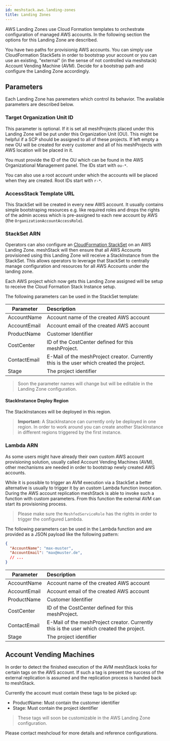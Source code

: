 ```yaml
---
id: meshstack.aws.landing-zones
title: Landing Zones
---
```


AWS Landing Zones use Cloud Formation templates to orchestrate configuration of managed AWS accounts. In the following section the options for this Landing Zone are described.

You have two paths for provisionig AWS accounts. You can simply use CloudFormation StackSets in order to bootstrap your account or you can use an existing, "external" (in the sense of not controlled via meshstack) Account Vending Machine (AVM). Decide for a bootstrap path and configure the Landing Zone accordingly.

## Parameters

Each Landing Zone has paremeters which control its behavior. The available parameters are described below.

### Target Organization Unit ID

This parameter is optional. If it is set all meshProjects placed under this Landing Zone will be put under this Organization Unit (OU). This might be helpful if a SCP should be assigned to all of these projects. If left empty a new OU will be created for every customer and all of his meshProjects with AWS location will be placed in it.

You must provide the ID of the OU which can be found in the AWS Organizational Management panel. The IDs start with `ou-*`.

You can also use a root account under which the accounts will be placed when they are created. Root IDs start with `r-*`.

### AccessStack Template URL

This StackSet will be created in every new AWS account. It usually contains simple bootstraping resources e.g. like required roles and drops the rights of the admin access which is pre-assigned to each new account by AWS (the `OrganizationAccountAccessRole`).

### StackSet ARN

Operators can also configure an [CloudFormation StackSet](https://docs.aws.amazon.com/AWSCloudFormation/latest/UserGuide/what-is-cfnstacksets.html) on an AWS Landing Zone. meshStack will then ensure that all AWS Accounts provisioned using this Landing Zone will receive a StackInstance from the StackSet. This allows operators to leverage that StackSet to centrally manage configuration and resources for all AWS Accounts under the landing zone.

Each AWS project which now gets this Landing Zone assigned will be setup to receive the Cloud Formation Stack Instance setup.

The following parameters can be used in the StackSet template:

| Parameter    | Description                                                                              |
| ------------ | :--------------------------------------------------------------------------------------- |
| AccountName  | Account name of the created AWS account                                                  |
| AccountEmail | Account email of the created AWS account                                                 |
| ProductName  | Customer Identifier                                                                      |
| CostCenter   | ID of the CostCenter defined for this meshProject.                                       |
| ContactEmail | E-Mail of the meshProject creator. Currently this is the user which created the project. |
| Stage        | The project identifier                                                                   |

> Soon the parameter names will change but will be editable in the Landing Zone configuration.

#### StackInstance Deploy Region

The StackInstances will be deployed in this region.

> **Important:** A StackInstance can currently only be deployed in one region. In order to work around you can create another StackInstance in different regions triggered by the first instance.

### Lambda ARN

As some users might have already their own custom AWS account provisioning solution, usually called Account Vending Machines (AVM), other mechanisms are needed in order to bootstrap newly created AWS accounts.

While it is possible to trigger an AVM execution via a StackSet a better alternative is usually to trigger it by an custom Lambda function invocation. During the AWS account replication meshStack is able to invoke such a function with custom parameters. From this function the external AVM can start its provisioning process.

> Please make sure the `MeshfedServiceRole` has the rights in order to trigger the configured Lambda.


The following parameters can be used in the Lambda function and are provided as a JSON payload like the following pattern:

```json
{
  "AccountName": "max-muster",
  "AccountEmail": "max@muster.de",
  // ...
}
```

| Parameter    | Description                                                                              |
| ------------ | :--------------------------------------------------------------------------------------- |
| AccountName  | Account name of the created AWS account                                                  |
| AccountEmail | Account email of the created AWS account                                                 |
| ProductName  | Customer Identifier                                                                      |
| CostCenter   | ID of the CostCenter defined for this meshProject.                                       |
| ContactEmail | E-Mail of the meshProject creator. Currently this is the user which created the project. |
| Stage        | The project identifier                                                                   |

## Account Vending Machines

In order to detect the finished execution of the AVM meshStack looks for certain tags on the AWS account. If such a tag is present the success of the external replication is assumed and the replication process is handed back to meshStack.

Currently the account must contain these tags to be picked up:

* ProductName: Must contain the customer identifier
* Stage: Must contain the project identifier

> These tags will soon be customizable in the AWS Landing Zone configuration.

Please contact meshcloud for more details and reference configurations.
